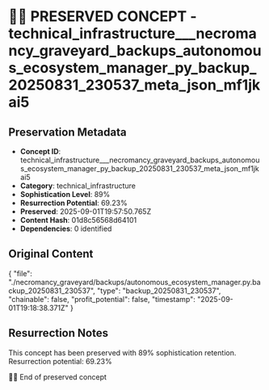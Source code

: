 # 🏴‍☠️ PRESERVED CONCEPT - technical_infrastructure___necromancy_graveyard_backups_autonomous_ecosystem_manager_py_backup_20250831_230537_meta_json_mf1jkai5

## Preservation Metadata
- **Concept ID**: technical_infrastructure___necromancy_graveyard_backups_autonomous_ecosystem_manager_py_backup_20250831_230537_meta_json_mf1jkai5
- **Category**: technical_infrastructure
- **Sophistication Level**: 89%
- **Resurrection Potential**: 69.23%
- **Preserved**: 2025-09-01T19:57:50.765Z
- **Content Hash**: 01d8c56568d64101
- **Dependencies**: 0 identified

## Original Content

{
  "file": "./necromancy_graveyard/backups/autonomous_ecosystem_manager.py.backup_20250831_230537",
  "type": "backup_20250831_230537",
  "chainable": false,
  "profit_potential": false,
  "timestamp": "2025-09-01T19:18:38.371Z"
}

## Resurrection Notes
This concept has been preserved with 89% sophistication retention.
Resurrection potential: 69.23%

🏴‍☠️ End of preserved concept